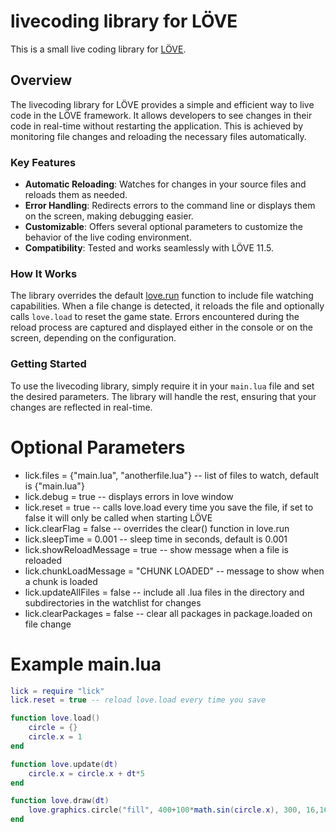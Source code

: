 # livecoding library for LÖVE

This is a small live coding library for [LÖVE](https://love2d.org).

## Overview

The livecoding library for LÖVE provides a simple and efficient way to live code in the LÖVE framework. It allows developers to see changes in their code in real-time without restarting the application. This is achieved by monitoring file changes and reloading the necessary files automatically.

### Key Features
- **Automatic Reloading**: Watches for changes in your source files and reloads them as needed.
- **Error Handling**: Redirects errors to the command line or displays them on the screen, making debugging easier.
- **Customizable**: Offers several optional parameters to customize the behavior of the live coding environment.
- **Compatibility**: Tested and works seamlessly with LÖVE 11.5.

### How It Works

The library overrides the default [love.run](https://love2d.org/wiki/love.run) function to include file watching capabilities. When a file change is detected, it reloads the file and optionally calls `love.load` to reset the game state. Errors encountered during the reload process are captured and displayed either in the console or on the screen, depending on the configuration.

### Getting Started

To use the livecoding library, simply require it in your `main.lua` file and set the desired parameters. The library will handle the rest, ensuring that your changes are reflected in real-time.

# Optional Parameters
* lick.files = {"main.lua", "anotherfile.lua"} -- list of files to watch, default is {"main.lua"}
* lick.debug = true -- displays errors in love window
* lick.reset = true -- calls love.load every time you save the file, if set to false it will only be called when starting LÖVE
* lick.clearFlag = false -- overrides the clear() function in love.run
* lick.sleepTime = 0.001 -- sleep time in seconds, default is 0.001
* lick.showReloadMessage = true -- show message when a file is reloaded
* lick.chunkLoadMessage = "CHUNK LOADED" -- message to show when a chunk is loaded
* lick.updateAllFiles = false -- include all .lua files in the directory and subdirectories in the watchlist for changes
* lick.clearPackages = false -- clear all packages in package.loaded on file change

# Example main.lua
```Lua
lick = require "lick"
lick.reset = true -- reload love.load every time you save

function love.load()
    circle = {}
    circle.x = 1
end

function love.update(dt)
    circle.x = circle.x + dt*5
end

function love.draw(dt)
    love.graphics.circle("fill", 400+100*math.sin(circle.x), 300, 16,16)
end
```
